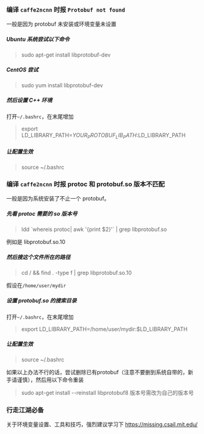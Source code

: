 ### 编译 `caffe2ncnn` 时报 `Protobuf not found`

一般是因为 protobuf 未安装或环境变量未设置

##### Ubuntu 系统尝试以下命令
> sudo apt-get install libprotobuf-dev

##### CentOS 尝试
> sudo yum install libprotobuf-dev

##### 然后设置 C++ 环境
打开`~/.bashrc`，在末尾增加
> export LD_LIBRARY_PATH=${YOUR_PROTOBUF_LIB_PATH}:$LD_LIBRARY_PATH

##### 让配置生效
> source ~/.bashrc


### 编译 `caffe2ncnn` 时报 protoc 和 protobuf.so 版本不匹配

一般是因为系统安装了不止一个 protobuf。

##### 先看 protoc 需要的 so 版本号
> ldd \`whereis protoc| awk '{print $2}'\` | grep libprotobuf.so

例如是 libprotobuf.so.10

##### 然后搜这个文件所在的路径
> cd / && find . -type f | grep libprotobuf.so.10

假设在`/home/user/mydir`

##### 设置 protobuf.so 的搜索目录
打开`~/.bashrc`，在末尾增加
> export LD_LIBRARY_PATH=/home/user/mydir:$LD_LIBRARY_PATH

##### 让配置生效
> source ~/.bashrc

如果以上办法不行的话，尝试删除已有protobuf（注意不要删到系统自带的，新手请谨慎），然后用以下命令重装
> sudo apt-get install --reinstall libprotobuf8
版本号需改为自己的版本号


### 行走江湖必备
关于环境变量设置、工具和技巧，强烈建议学习下 https://missing.csail.mit.edu/ 
